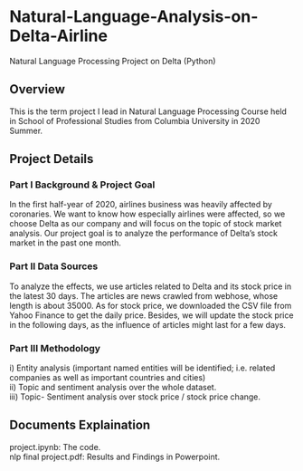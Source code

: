# Natural-Language-Analysis-on-Delta-Airline
Natural Language Processing Project on Delta (Python)



## Overview
This is the term project I lead in Natural Language Processing Course held in School of Professional Studies from Columbia University in 2020 Summer.


## Project Details
### Part I Background & Project Goal
In the first half-year of 2020, airlines business was heavily affected by coronaries. We want to know how especially airlines were affected, so we choose Delta as our company and will focus on the topic of stock market analysis. Our project goal is to analyze the performance of Delta’s stock market in the past one month.

### Part II Data Sources
To analyze the effects, we use articles related to Delta and its stock price in the latest 30 days. The articles are news crawled from webhose, whose length is about 35000. As for stock price, we downloaded the CSV file from Yahoo Finance to get the daily price. Besides, we will update the stock price in the following days, as the influence of articles might last for a few days.

### Part III Methodology
i) Entity analysis (important named entities will be identified; i.e. related companies as well as important countries and cities)  
ii) Topic and sentiment analysis over the whole dataset.  
iii) Topic- Sentiment analysis over stock price / stock price change.   


## Documents Explaination
project.ipynb: The code.  
nlp final project.pdf: Results and Findings in Powerpoint.  

